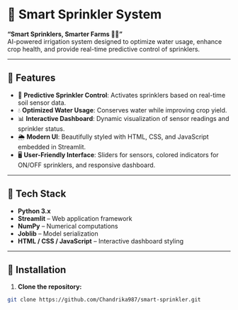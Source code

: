 # 🌾 Smart Sprinkler System

**“Smart Sprinklers, Smarter Farms 🌿💧”**  
AI-powered irrigation system designed to optimize water usage, enhance crop health, and provide real-time predictive control of sprinklers.

---

## 🔹 Features
- 🌱 **Predictive Sprinkler Control**: Activates sprinklers based on real-time soil sensor data.  
- 💧 **Optimized Water Usage**: Conserves water while improving crop yield.  
- 📊 **Interactive Dashboard**: Dynamic visualization of sensor readings and sprinkler status.  
- 🌦️ **Modern UI**: Beautifully styled with HTML, CSS, and JavaScript embedded in Streamlit.  
- 🖥️ **User-Friendly Interface**: Sliders for sensors, colored indicators for ON/OFF sprinklers, and responsive dashboard.  

---

## 🔹 Tech Stack
- **Python 3.x**  
- **Streamlit** – Web application framework  
- **NumPy** – Numerical computations  
- **Joblib** – Model serialization  
- **HTML / CSS / JavaScript** – Interactive dashboard styling  

---

## 🔹 Installation

1. **Clone the repository:**
```bash
git clone https://github.com/Chandrika987/smart-sprinkler.git
